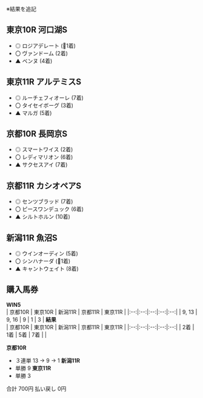 ※結果を追記

## 東京10R 河口湖S  
- ◎ ロジアデレート  (👑1着)
- 〇 ヴァンドーム  (2着)
- ▲ ベンヌ (4着)

## 東京11R アルテミスS  
- ◎ ルーチェフィオーレ (7着)
- 〇 タイセイボーグ (3着)
- ▲ マルガ (5着)

## 京都10R 長岡京S  
- ◎ スマートワイス (2着)
- 〇 レディマリオン (6着)
- ▲ サクセスアイ (7着)

## 京都11R カシオペアS
- ◎ センツブラッド (7着)
- 〇 ピースワンデュック (6着)
- ▲ シルトホルン (10着)

## 新潟11R 魚沼S  
- ◎ ウインオーディン (5着)
- 〇 シンハナーダ (👑1着)
- ▲ キャントウェイト (8着)

## 購入馬券
**WIN5**  
| 京都10R | 東京10R | 新潟11R | 京都11R | 東京11R |
|:--:|:--:|:--:|:--:|:--:|
| 9, 13 | 9, 16 | 9 | 1 | 3 |
**結果**  
| 京都10R | 東京10R | 新潟11R | 京都11R | 東京11R |
|:--:|:--:|:--:|:--:|:--:|
| 2着 | 1着 | 5着 | 7着 |  |

**京都10R**  
- ３連単 13 → 9 → 1
**新潟11R**
- 単勝 9
**東京11R**
- 単勝 3

合計 700円
払い戻し 0円